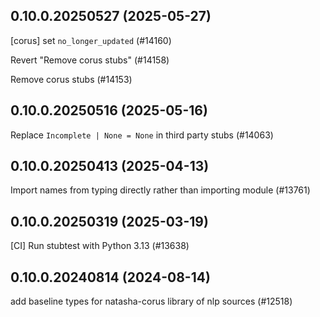 ## 0.10.0.20250527 (2025-05-27)

[corus] set `no_longer_updated` (#14160)

Revert "Remove corus stubs" (#14158)

Remove corus stubs (#14153)

## 0.10.0.20250516 (2025-05-16)

Replace `Incomplete | None = None` in third party stubs (#14063)

## 0.10.0.20250413 (2025-04-13)

Import names from typing directly rather than importing module (#13761)

## 0.10.0.20250319 (2025-03-19)

[CI] Run stubtest with Python 3.13 (#13638)

## 0.10.0.20240814 (2024-08-14)

add baseline types for natasha-corus library of nlp sources (#12518)

